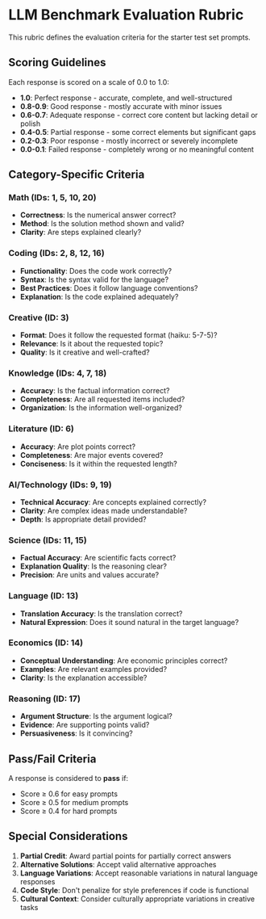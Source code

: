 # LLM Benchmark Evaluation Rubric

This rubric defines the evaluation criteria for the starter test set prompts.

## Scoring Guidelines

Each response is scored on a scale of 0.0 to 1.0:
- **1.0**: Perfect response - accurate, complete, and well-structured
- **0.8-0.9**: Good response - mostly accurate with minor issues
- **0.6-0.7**: Adequate response - correct core content but lacking detail or polish
- **0.4-0.5**: Partial response - some correct elements but significant gaps
- **0.2-0.3**: Poor response - mostly incorrect or severely incomplete
- **0.0-0.1**: Failed response - completely wrong or no meaningful content

## Category-Specific Criteria

### Math (IDs: 1, 5, 10, 20)
- **Correctness**: Is the numerical answer correct?
- **Method**: Is the solution method shown and valid?
- **Clarity**: Are steps explained clearly?

### Coding (IDs: 2, 8, 12, 16)
- **Functionality**: Does the code work correctly?
- **Syntax**: Is the syntax valid for the language?
- **Best Practices**: Does it follow language conventions?
- **Explanation**: Is the code explained adequately?

### Creative (ID: 3)
- **Format**: Does it follow the requested format (haiku: 5-7-5)?
- **Relevance**: Is it about the requested topic?
- **Quality**: Is it creative and well-crafted?

### Knowledge (IDs: 4, 7, 18)
- **Accuracy**: Is the factual information correct?
- **Completeness**: Are all requested items included?
- **Organization**: Is the information well-organized?

### Literature (ID: 6)
- **Accuracy**: Are plot points correct?
- **Completeness**: Are major events covered?
- **Conciseness**: Is it within the requested length?

### AI/Technology (IDs: 9, 19)
- **Technical Accuracy**: Are concepts explained correctly?
- **Clarity**: Are complex ideas made understandable?
- **Depth**: Is appropriate detail provided?

### Science (IDs: 11, 15)
- **Factual Accuracy**: Are scientific facts correct?
- **Explanation Quality**: Is the reasoning clear?
- **Precision**: Are units and values accurate?

### Language (ID: 13)
- **Translation Accuracy**: Is the translation correct?
- **Natural Expression**: Does it sound natural in the target language?

### Economics (ID: 14)
- **Conceptual Understanding**: Are economic principles correct?
- **Examples**: Are relevant examples provided?
- **Clarity**: Is the explanation accessible?

### Reasoning (ID: 17)
- **Argument Structure**: Is the argument logical?
- **Evidence**: Are supporting points valid?
- **Persuasiveness**: Is it convincing?

## Pass/Fail Criteria

A response is considered to **pass** if:
- Score ≥ 0.6 for easy prompts
- Score ≥ 0.5 for medium prompts
- Score ≥ 0.4 for hard prompts

## Special Considerations

1. **Partial Credit**: Award partial points for partially correct answers
2. **Alternative Solutions**: Accept valid alternative approaches
3. **Language Variations**: Accept reasonable variations in natural language responses
4. **Code Style**: Don't penalize for style preferences if code is functional
5. **Cultural Context**: Consider culturally appropriate variations in creative tasks
